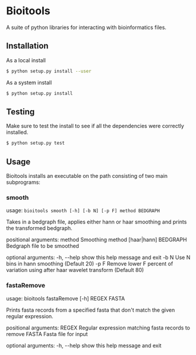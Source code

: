 # Bioitools

A suite of python libraries for interacting with bioinformatics files.

## Installation

As a local install
```bash
$ python setup.py install --user
```
As a system install
```bash
$ python setup.py install
```

## Testing

Make sure to test the install to see if all the dependencies were correctly installed.
```bash
$ python setup.py test
```

## Usage

Bioitools installs an executable on the path consisting of two main subprograms:

### smooth

usage: `bioitools smooth [-h] [-b N] [-p F] method BEDGRAPH`

Takes in a bedgraph file, applies either hann or haar smoothing and prints the
transformed bedgraph.

positional arguments:
  method      Smoothing method [haar|hann]
  BEDGRAPH    Bedgraph file to be smoothed

optional arguments:
  -h, --help  show this help message and exit
  -b N        Use N bins in hann smoothing (Default 20)
  -p F        Remove lower F percent of variation using after haar wavelet
              transform (Default 80)

### fastaRemove

usage: bioitools fastaRemove [-h] REGEX FASTA

Prints fasta records from a specified fasta that don't match the given regular
expression.

positional arguments:
  REGEX       Regular expression matching fasta records to remove
  FASTA       Fasta file for input

optional arguments:
  -h, --help  show this help message and exit

